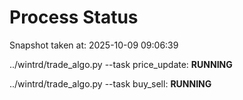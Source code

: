 # Process Status

Snapshot taken at: 2025-10-09 09:06:39

../wintrd/trade_algo.py --task price_update: **RUNNING**

../wintrd/trade_algo.py --task buy_sell: **RUNNING**

